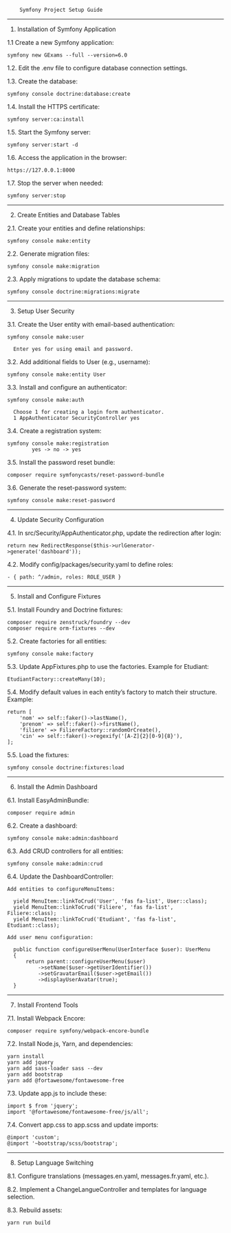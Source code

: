         Symfony Project Setup Guide

------------------------------------------------

1. Installation of Symfony Application

  1.1 Create a new Symfony application:
  
    symfony new GExams --full --version=6.0
  
  1.2. Edit the .env file to configure database connection settings.
  
  1.3. Create the database:
  
    symfony console doctrine:database:create
  
  1.4. Install the HTTPS certificate:
  
    symfony server:ca:install
  
  1.5. Start the Symfony server:
  
    symfony server:start -d
  
  1.6. Access the application in the browser:
  
    https://127.0.0.1:8000
  
  1.7. Stop the server when needed:
  
    symfony server:stop

------------------------------------------------

2. Create Entities and Database Tables

  2.1. Create your entities and define relationships:
  
    symfony console make:entity
  
  2.2. Generate migration files:
  
    symfony console make:migration
  
  2.3. Apply migrations to update the database schema:
  
    symfony console doctrine:migrations:migrate

------------------------------------------------

3. Setup User Security

  3.1. Create the User entity with email-based authentication:
  
    symfony console make:user
  
      Enter yes for using email and password.
  
  3.2. Add additional fields to User (e.g., username):
  
    symfony console make:entity User
  
  3.3. Install and configure an authenticator:
  
    symfony console make:auth
  
      Choose 1 for creating a login form authenticator.
      1 AppAuthenticator SecurityController yes
  
  3.4. Create a registration system:
  
    symfony console make:registration
            yes -> no -> yes
  
  3.5. Install the password reset bundle:
  
    composer require symfonycasts/reset-password-bundle
  
  3.6. Generate the reset-password system:
  
    symfony console make:reset-password

------------------------------------------------

4. Update Security Configuration

  4.1. In src/Security/AppAuthenticator.php, update the redirection after login:
  
    return new RedirectResponse($this->urlGenerator->generate('dashboard'));
  
  4.2. Modify config/packages/security.yaml to define roles:
  
    - { path: ^/admin, roles: ROLE_USER }

------------------------------------------------

5. Install and Configure Fixtures

  5.1. Install Foundry and Doctrine fixtures:
  
    composer require zenstruck/foundry --dev
    composer require orm-fixtures --dev
  
  5.2. Create factories for all entities:
  
    symfony console make:factory
  
  5.3. Update AppFixtures.php to use the factories. Example for Etudiant:
  
    EtudiantFactory::createMany(10);
  
  5.4. Modify default values in each entity’s factory to match their structure. Example:
  
    return [
        'nom' => self::faker()->lastName(),
        'prenom' => self::faker()->firstName(),
        'filiere' => FiliereFactory::randomOrCreate(),
        'cin' => self::faker()->regexify('[A-Z]{2}[0-9]{8}'),
    ];
  
  5.5. Load the fixtures:
  
    symfony console doctrine:fixtures:load

------------------------------------------------

6. Install the Admin Dashboard

  6.1. Install EasyAdminBundle:
  
    composer require admin
  
  6.2. Create a dashboard:
  
    symfony console make:admin:dashboard
  
  6.3. Add CRUD controllers for all entities:
  
    symfony console make:admin:crud
  
  6.4. Update the DashboardController:
  
    Add entities to configureMenuItems:
    
      yield MenuItem::linkToCrud('User', 'fas fa-list', User::class);
      yield MenuItem::linkToCrud('Filiere', 'fas fa-list', Filiere::class);
      yield MenuItem::linkToCrud('Etudiant', 'fas fa-list', Etudiant::class);
  
    Add user menu configuration:
  
      public function configureUserMenu(UserInterface $user): UserMenu
      {
          return parent::configureUserMenu($user)
              ->setName($user->getUserIdentifier())
              ->setGravatarEmail($user->getEmail())
              ->displayUserAvatar(true);
      }

------------------------------------------------

7. Install Frontend Tools

  7.1. Install Webpack Encore:
  
    composer require symfony/webpack-encore-bundle
  
  7.2. Install Node.js, Yarn, and dependencies:
  
    yarn install
    yarn add jquery
    yarn add sass-loader sass --dev
    yarn add bootstrap
    yarn add @fortawesome/fontawesome-free
  
  7.3. Update app.js to include these:
  
    import $ from 'jquery';
    import '@fortawesome/fontawesome-free/js/all';
    
  7.4. Convert app.css to app.scss and update imports:
  
    @import 'custom';
    @import '~bootstrap/scss/bootstrap';

------------------------------------------------

8. Setup Language Switching

  8.1. Configure translations (messages.en.yaml, messages.fr.yaml, etc.).
  
  8.2. Implement a ChangeLangueController and templates for language selection.
  
  8.3. Rebuild assets:
  
    yarn run build
